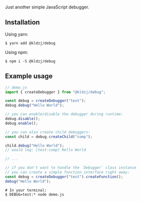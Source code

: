 Just another simple JavaScript debugger.

## Installation

Using yarn:

```sh-session
$ yarn add @kldzj/debug
```

Using npm:

```sh-session
$ npm i -S @kldzj/debug
```

## Example usage

```typescript
// demo.js
import { createDebugger } from "@kldzj/debug";

const debug = createDebugger("test");
debug.debug("Hello World");

// you can enable/disable the debugger during runtime:
debug.disable();
debug.enable();

// you can also create child debuggers:
const child = debug.createChild("comp");

child.debug("Hello World");
// would log: [test:comp] Hello World

// ...

// if you don't want to handle the `Debugger` class instance
// you can create a simple function interface right away:
const debug = createDebugger("test").createFunction();
debug("Hello World");
```

```shell
# In your terminal:
$ DEBUG=test:* node demo.js
```
